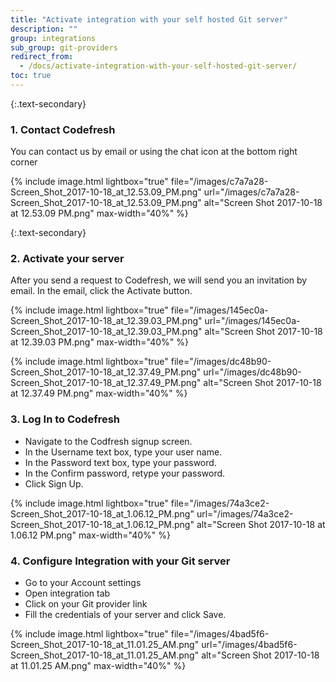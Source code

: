```yaml
---
title: "Activate integration with your self hosted Git server"
description: ""
group: integrations
sub_group: git-providers
redirect_from:
  - /docs/activate-integration-with-your-self-hosted-git-server/
toc: true
---
```


{:.text-secondary}
### 1. Contact Codefresh
You can contact us by email or using the chat icon at the bottom right corner

{% include image.html 
lightbox="true" 
file="/images/c7a7a28-Screen_Shot_2017-10-18_at_12.53.09_PM.png" 
url="/images/c7a7a28-Screen_Shot_2017-10-18_at_12.53.09_PM.png" 
alt="Screen Shot 2017-10-18 at 12.53.09 PM.png" 
max-width="40%" 
%}

{:.text-secondary}
### 2. Activate your server
After you send a request to Codefresh, we will send you an invitation by email.
In the email, click the Activate button.

{% include image.html 
lightbox="true" 
file="/images/145ec0a-Screen_Shot_2017-10-18_at_12.39.03_PM.png" 
url="/images/145ec0a-Screen_Shot_2017-10-18_at_12.39.03_PM.png" 
alt="Screen Shot 2017-10-18 at 12.39.03 PM.png" 
max-width="40%" 
%}

{% include image.html 
lightbox="true" 
file="/images/dc48b90-Screen_Shot_2017-10-18_at_12.37.49_PM.png" 
url="/images/dc48b90-Screen_Shot_2017-10-18_at_12.37.49_PM.png" 
alt="Screen Shot 2017-10-18 at 12.37.49 PM.png" 
max-width="40%" 
%}

### 3. Log In to Codefresh
* Navigate to the Codfresh signup screen.
* In the Username text box, type your user name.
* In the Password text box, type your password.
* In the Confirm password, retype your password.
* Click Sign Up.

{% include image.html 
lightbox="true" 
file="/images/74a3ce2-Screen_Shot_2017-10-18_at_1.06.12_PM.png" 
url="/images/74a3ce2-Screen_Shot_2017-10-18_at_1.06.12_PM.png" 
alt="Screen Shot 2017-10-18 at 1.06.12 PM.png" 
max-width="40%" 
%}

### 4. Configure Integration with your Git server
* Go to your Account settings
* Open integration tab
* Click on your Git provider link
* Fill the credentials of your server and click Save.

{% include image.html 
lightbox="true" 
file="/images/4bad5f6-Screen_Shot_2017-10-18_at_11.01.25_AM.png" 
url="/images/4bad5f6-Screen_Shot_2017-10-18_at_11.01.25_AM.png" 
alt="Screen Shot 2017-10-18 at 11.01.25 AM.png" 
max-width="40%" 
%}
